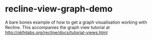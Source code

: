 recline-view-graph-demo
=======================

A bare bones example of how to get a graph visualisation working with Recline. This accompanies the graph view tutorial at http://okfnlabs.org/recline/docs/tutorial-views.html
